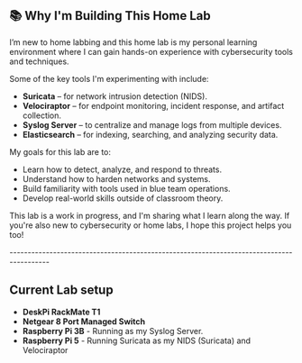 <h2>📚 Why I'm Building This Home Lab</h2>

<p>
 I’m new to home labbing and this home lab is my personal learning environment where I can gain hands-on experience with cybersecurity tools and techniques.
</p>

<p>
  Some of the key tools I'm experimenting with include:
</p>

<ul>
  <li><strong>Suricata</strong> – for network intrusion detection (NIDS).</li>
  <li><strong>Velociraptor</strong> – for endpoint monitoring, incident response, and artifact collection.</li>
  <li><strong>Syslog Server</strong> – to centralize and manage logs from multiple devices.</li>
  <li><strong>Elasticsearch</strong> – for indexing, searching, and analyzing security data.</li>
</ul>

<p>
  My goals for this lab are to:
</p>

<ul>
  <li>Learn how to detect, analyze, and respond to threats.</li>
  <li>Understand how to harden networks and systems.</li>
  <li>Build familiarity with tools used in blue team operations.</li>
  <li>Develop real-world skills outside of classroom theory.</li>
</ul>

<p>
  This lab is a work in progress, and I'm sharing what I learn along the way. If you're also new to cybersecurity or home labs, I hope this project helps you too!
</p>
-----------------------------------------------------------------------------------------
<h2> Current Lab setup</h2>

<ul>
 <li><strong>DeskPi RackMate T1</strong></li>
 <li><strong>Netgear 8 Port Managed Switch</strong></li>
 <li><strong>Raspberry Pi 3B</strong> - Running as my Syslog Server.</li>
 <li><strong>Raspberry Pi 5</strong> - Running Suricata as my NIDS (Suricata) and Velociraptor</li>
</ul>
